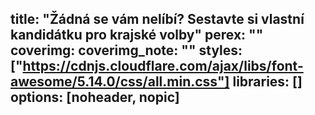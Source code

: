 title: "Žádná se vám nelíbí? Sestavte si vlastní kandidátku pro krajské volby"
perex: ""
coverimg:
coverimg_note: ""
styles: ["https://cdnjs.cloudflare.com/ajax/libs/font-awesome/5.14.0/css/all.min.css"]
libraries: []
options: [noheader, nopic]
---
<wide><div id="app"></div></wide>